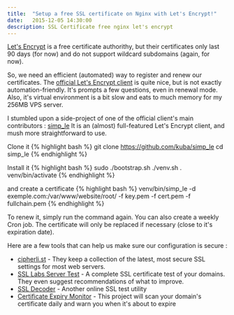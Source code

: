```yaml
---
title:  "Setup a free SSL certificate on Nginx with Let's Encrypt!"
date:   2015-12-05 14:30:00
description: SSL Certificate free nginx let's encrypt
---
```


[Let's Encrypt](https://letsencrypt.org) is a free certificate authorithy, but their certificates only last 90 days (for now) and do not support wildcard subdomains (again, for now).

So, we need an efficient (automated) way to register and renew our certificates. The [official Let's Encrypt client](https://github.com/letsencrypt/letsencrypt) is quite nice, but is not exactly automation-friendly. It's prompts a few questions, even in renewal mode. Also, it's virtual environment is a bit slow and eats to much memory for my 256MB VPS server.

I stumbled upon a side-project of one of the official client's main contributors : [simp_le](https://github.com/kuba/simp_le) It is an (almost) full-featured Let's Encrypt client, and mush more straightforward to use.

Clone it
{% highlight bash %}
git clone https://github.com/kuba/simp_le
cd simp_le
{% endhighlight %}

Install it
{% highlight bash %}
sudo ./bootstrap.sh
./venv.sh
. venv/bin/activate
{% endhighlight %}

and create a certificate
{% highlight bash %}
venv/bin/simp_le -d exemple.com:/var/www/website/root/ -f key.pem -f cert.pem -f fullchain.pem
{% endhighlight %}

To renew it, simply run the command again. You can also create a weekly Cron job. The certificate will only be replaced if necessary (close to it's expiration date).

Here are a few tools that can help us make sure our configuration is secure :


- [cipherli.st](https://cipherli.st) - They keep a collection of the latest, most secure SSL settings for most web servers.
- [SSL Labs Server Test](https://www.ssllabs.com/ssltest/index.html) - A complete SSL certificate test of your domains. They even suggest recommendations of what to improve.
- [SSL Decoder](https://ssldecoder.org) - Another online SSL test utility
- [Certificate Expiry Monitor](https://certificatemonitor.org) - This project will scan your domain's certificate daily and warn you when it's about to expire
